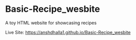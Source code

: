 # Basic-Recipe_wesbite
A toy HTML website for showcasing recipes 

Live Site: https://anshdhalla1.github.io/Basic-Recipe_wesbite
